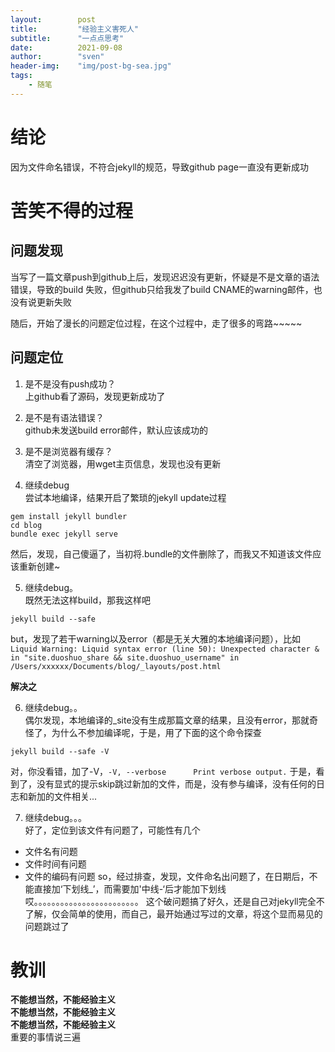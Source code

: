 ```yaml
---
layout:        post  
title:         "经验主义害死人"  
subtitle:      "一点点思考"  
date:          2021-09-08  
author:        "sven"  
header-img:    "img/post-bg-sea.jpg"  
tags:
    - 随笔
---
```


# 结论
因为文件命名错误，不符合jekyll的规范，导致github page一直没有更新成功

# 苦笑不得的过程
## 问题发现
当写了一篇文章push到github上后，发现迟迟没有更新，怀疑是不是文章的语法错误，导致的build 失败，但github只给我发了build CNAME的warning邮件，也没有说更新失败  

随后，开始了漫长的问题定位过程，在这个过程中，走了很多的弯路~~~~~

## 问题定位
1. 是不是没有push成功？  
上github看了源码，发现更新成功了

2. 是不是有语法错误？  
github未发送build error邮件，默认应该成功的

3. 是不是浏览器有缓存？  
清空了浏览器，用wget主页信息，发现也没有更新

4. 继续debug  
尝试本地编译，结果开启了繁琐的jekyll update过程
```
gem install jekyll bundler
cd blog
bundle exec jekyll serve
```
然后，发现，自己傻逼了，当初将.bundle的文件删除了，而我又不知道该文件应该重新创建~

5. 继续debug。  
既然无法这样build，那我这样吧
```
jekyll build --safe 
```
but，发现了若干warning以及error（都是无关大雅的本地编译问题），比如``Liquid Warning: Liquid syntax error (line 50): Unexpected character & in "site.duoshuo_share && site.duoshuo_username" in /Users/xxxxxx/Documents/blog/_layouts/post.html``

**解决之**

6. 继续debug。。  
偶尔发现，本地编译的_site没有生成那篇文章的结果，且没有error，那就奇怪了，为什么不参加编译呢，于是，用了下面的这个命令探查
```
jekyll build --safe -V
```
对，你没看错，加了-V，``-V, --verbose      Print verbose output.``
于是，看到了，没有显式的提示skip跳过新加的文件，而是，没有参与编译，没有任何的日志和新加的文件相关...

7. 继续debug。。。  
好了，定位到该文件有问题了，可能性有几个
- 文件名有问题
- 文件时间有问题
- 文件的编码有问题
so，经过排查，发现，文件命名出问题了，在日期后，不能直接加‘下划线_’，而需要加'中线-‘后才能加下划线  
哎。。。。。。。。。。。。。。。。。。。。。。。。
这个破问题搞了好久，还是自己对jekyll完全不了解，仅会简单的使用，而自己，最开始通过写过的文章，将这个显而易见的问题跳过了

# 教训
**不能想当然，不能经验主义**  
**不能想当然，不能经验主义**  
**不能想当然，不能经验主义**  
重要的事情说三遍